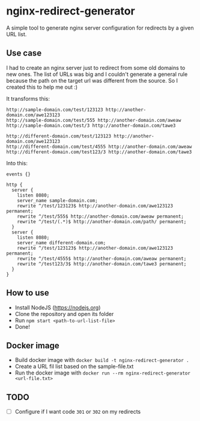# nginx-redirect-generator
A simple tool to generate nginx server configuration for redirects by a given URL list.

## Use case
I had to create an nginx server just to redirect from some old domains to new ones. The list of URLs was big and I couldn't generate a general rule because the path on the target url was different from the source. So I created this to help me out :)

It transforms this:

```
http://sample-domain.com/test/123123 http://another-domain.com/awe123123
http://sample-domain.com/test/555 http://another-domain.com/aweaw
http://sample-domain.com/test/3 http://another-domain.com/tawe3

http://different-domain.com/test/123123 http://another-domain.com/awe123123
http://different-domain.com/test/4555 http://another-domain.com/aweaw
http://different-domain.com/test123/3 http://another-domain.com/tawe3
```

Into this:

```nginx
events {}

http {
  server {
    listen 8080;
    server_name sample-domain.com;
    rewrite ^/test/123123$ http://another-domain.com/awe123123 permanent;
    rewrite ^/test/555$ http://another-domain.com/aweaw permanent;
    rewrite ^/test/(.*)$ http://another-domain.com/path/ permanent;
  }
  server {
    listen 8080;
    server_name different-domain.com;
    rewrite ^/test/123123$ http://another-domain.com/awe123123 permanent;
    rewrite ^/test/4555$ http://another-domain.com/aweaw permanent;
    rewrite ^/test123/3$ http://another-domain.com/tawe3 permanent;
  }
}
```

## How to use
* Install NodeJS (https://nodejs.org)
* Clone the repository and open its folder
* Run `npm start <path-to-url-list-file>`
* Done!

## Docker image
* Build docker image with `docker build -t nginx-redirect-generator .`
* Create a URL fil list based on the sample-file.txt
* Run the docker image with `docker run --rm nginx-redirect-generator <url-file.txt>`

## TODO
* [ ] Configure if I want code `301` or `302` on my redirects
